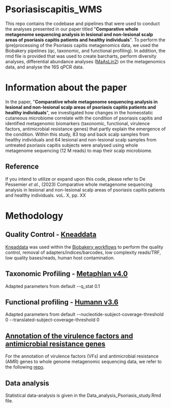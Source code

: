# Psoriasiscapitis_WMS

This repo contains the codebase and pipelines that were used to conduct the analyses presented in our paper titled "**Comparative whole metagenome sequencing analysis in lesional and non-lesional scalp areas of psoriasis capitis patients and healthy individuals**". To perform the (pre)processing of the Psoriasis capitis metagenomics data, we used the Biobakery pipelines (qc, taxonomic, and functional profiling). In addition, the rmd file is provided that was used to create barcharts, perform diversity analyses, differential abundance analyses ([MaAsLin2](https://github.com/biobakery/biobakery/wiki/maaslin2)) on the metagenomics data, and analyse the 16S qPCR data. 

# Information about the paper

In the paper, "**Comparative whole metagenome sequencing analysis in lesional and non-lesional scalp areas of psoriasis capitis patients and healthy individuals**", we investigated how changes in the homeostatic cutaneous microbiome correlate with the condition of psoriasis capitis and identified metagenomic biomarkers (taxonomic, functional, virulence factors, antimicrobial resistance genes) that partly explain the emergence of the condition. Within this study, 83 top and back scalp samples from healthy individuals and 64 lesional and non-lesional scalp samples from untreated psoriasis capitis subjects were analysed using whole metagenome sequencing (12 M reads) to map their scalp microbiome.

## Reference

If you intend to utilize or expand upon this code, please refer to De Pessemier _et al._, (2023) Comparative whole metagenome sequencing analysis in lesional and non-lesional scalp areas of psoriasis capitis patients and healthy individuals. voL. X, pp. XX

# Methodology

## Quality Control - [Kneaddata](https://github.com/biobakery/kneaddata)
[Kneaddata](https://github.com/biobakery/kneaddata) was used within the [Biobakery workflows](https://github.com/biobakery/biobakery/wiki/biobakery_workflows) to perform the quality control, removal of adapters/indices/barcodes, low complexity reads/TRF, low quality bases/reads, human host contamination.

## Taxonomic Profiling - [Metaphlan v4.0](https://github.com/biobakery/MetaPhlAn/wiki/MetaPhlAn-4)
Adapted parameters from default 
--q_stat 0.1

## Functional profiling - [Humann v3.6](https://github.com/biobakery/biobakery/wiki/humann3)
Adapted parameters from default
--nucleotide-subject-coverage-threshold 0 
--translated-subject-coverage-threshold 0

## [Annotation of the virulence factors and antimicrobial resistance genes](https://github.com/stefftaelman/metagenomics-functional-annotation/tree/main)
For the annotation of virulence factors (VFs) and antimicrobial resistance (AMR) genes to whole genome metagenomic sequencing data, we refer to the following [repo](https://github.com/stefftaelman/metagenomics-functional-annotation.git).


## Data analysis
Statistical data-analysis is given in the Data_analysis_Psoriasis_study.Rmd file. 
